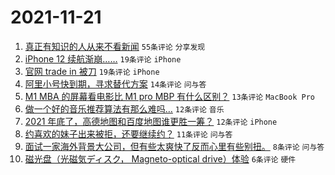 # 2021-11-21

1. [真正有知识的人从来不看新闻](https://www.v2ex.com/t/816886) `55条评论` `分享发现`
1. [iPhone 12 续航渐崩……](https://www.v2ex.com/t/816893) `19条评论` `iPhone`
1. [官网 trade in 被刀](https://www.v2ex.com/t/816890) `19条评论` `iPhone`
1. [阿里小号快到期，寻求替代方案](https://www.v2ex.com/t/816892) `14条评论` `问与答`
1. [M1 MBA 的屏幕看电影比 M1 pro MBP 有什么区别？](https://www.v2ex.com/t/816913) `13条评论` `MacBook Pro`
1. [做一个好的音乐推荐算法有那么难吗…](https://www.v2ex.com/t/816891) `12条评论` `音乐`
1. [2021 年底了，高德地图和百度地图谁更胜一筹？](https://www.v2ex.com/t/816887) `12条评论` `iPhone`
1. [约喜欢的妹子出来被拒，还要继续约？](https://www.v2ex.com/t/816883) `11条评论` `问与答`
1. [面试一家海外背景大公司，但有些太爽快了反而心里有些别扭。](https://www.v2ex.com/t/816894) `8条评论` `问与答`
1. [磁光盘（光磁気ディスク， Magneto-optical drive）体验](https://www.v2ex.com/t/816897) `6条评论` `硬件`
